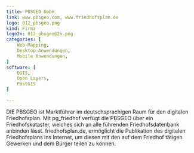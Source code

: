 ```yaml
---
title: PBSGEO GmbH
link: www.pbsgeo.com, www.friedhofsplan.de
logo: 012_pbsgeo.png
kind: Firma
logo2x: 012_pbsgeo@2x.png
categories: [
    Web-Mapping,
    Desktop-Anwendungen,
    Mobile Anwendungen,
]
software: [
	QGIS, 
	Open Layers, 
	PostGIS
]

---
```


DIE PBSGEO ist Marktführer im deutschsprachigen Raum für den digitalen Friedhofsplan. Mit pg_friedhof verfügt die PBSGEO über ein Friedhofskataster, welches sich an alle führenden Friedhofsdatenbank anbinden lässt. friedhofsplan.de, ermöglicht die Publikation des digitalen Friedhofsplans ins Internet, um diesen mit den auf dem Friedhof tätigen Gewerken und dem Bürger teilen zu können.

